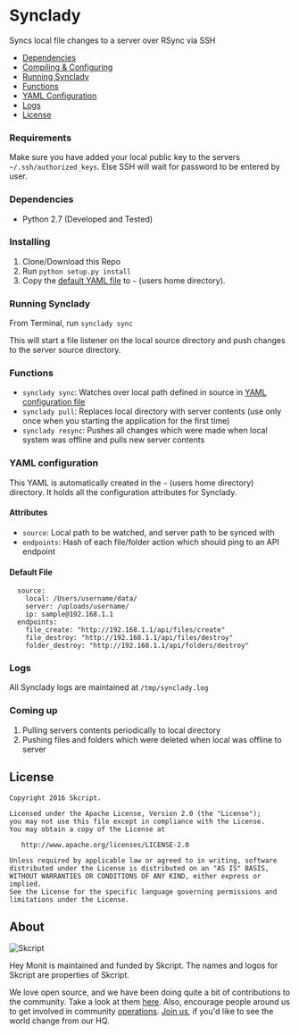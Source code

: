 # Synclady
Syncs local file changes to a server over RSync via SSH

* [Dependencies](#dependencies)
* [Compiling & Configuring](#compiling--configuring)
* [Running Synclady](#running-synclady)
* [Functions](#functions)
* [YAML Configuration](#yaml-config)
* [Logs](#logs)
* [License](#license)

### Requirements
Make sure you have added your local public key to the servers `~/.ssh/authorized_keys`.
Else SSH will wait for password to be entered by user.

### Dependencies
* Python 2.7 (Developed and Tested)

### Installing
1. Clone/Download this Repo
2. Run `python setup.py install`
3. Copy the [default YAML file](#yaml-config) to `~` (users home directory).

### Running Synclady
From Terminal, run
```synclady sync```

This will start a file listener on the local source directory and push changes to
the server source directory.

### Functions
* `synclady sync`: Watches over local path defined in source in [YAML configuration file](#yaml-config)
* `synclady pull`: Replaces local directory with server contents (use only once
  when you starting the application for the first time)
* `synclady resync`: Pushes all changes which were made when local system was
  offline and pulls new server contents

### YAML configuration
This YAML is automatically created in the `~` (users home directory) directory.
It holds all the configuration attributes for Synclady.

#### Attributes
* `source`: Local path to be watched, and server path to be synced with
* `endpoints`: Hash of each file/folder action which should ping to an API endpoint

#### Default File
```
  source:
    local: /Users/username/data/
    server: /uploads/username/
    ip: sample@192.168.1.1
  endpoints:
    file_create: "http://192.168.1.1/api/files/create"
    file_destroy: "http://192.168.1.1/api/files/destroy"
    folder_destroy: "http://192.168.1.1/api/folders/destroy"
```

### Logs
All Synclady logs are maintained at `/tmp/synclady.log`

### Coming up
1. Pulling servers contents periodically to local directory
2. Pushing files and folders which were deleted when local was offline to server

License
--------

    Copyright 2016 Skcript.

    Licensed under the Apache License, Version 2.0 (the "License");
    you may not use this file except in compliance with the License.
    You may obtain a copy of the License at

       http://www.apache.org/licenses/LICENSE-2.0

    Unless required by applicable law or agreed to in writing, software
    distributed under the License is distributed on an "AS IS" BASIS,
    WITHOUT WARRANTIES OR CONDITIONS OF ANY KIND, either express or implied.
    See the License for the specific language governing permissions and
    limitations under the License.

About
-----

![Skcript](http://www.skcript.com/static/skcript_norm.png)

Hey Monit is maintained and funded by Skcript. The names and logos for
Skcript are properties of Skcript.

We love open source, and we have been doing quite a bit of contributions to the community. Take a look at them [here][skcriptoss]. Also, encourage people around us to get involved in community [operations][community]. [Join us][hiring], if you'd like to see the world change from our HQ.

[skcriptoss]: http://skcript.github.io/
[community]: http://www.skcript.com/community?utm_source=github
[hiring]: http://www.skcript.com/careers?utm_source=github
